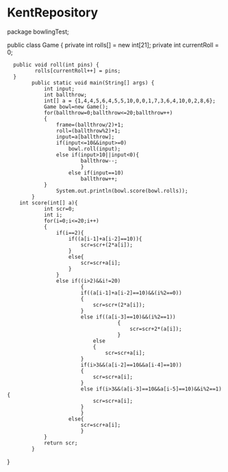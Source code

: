 # KentRepository
package bowlingTest;

public class Game {
	 private int rolls[] = new int[21];
	  private int currentRoll = 0;

	  public void roll(int pins) {
		 	 rolls[currentRoll++] = pins;
	  }
		 	public static void main(String[] args) {
				int input;
				int ballthrow;
				int[] a = {1,4,4,5,6,4,5,5,10,0,0,1,7,3,6,4,10,0,2,8,6};
				Game bowl=new Game();
				for(ballthrow=0;ballthrow<=20;ballthrow++)
				{
					frame=(ballthrow/2)+1;
					roll=(ballthrow%2)+1;
					input=a[ballthrow];
					if(input<=10&&input>=0)
						bowl.roll(input);
					else if(input>10||input<0){
							ballthrow--;
							}
						else if(input==10)
							ballthrow++;
				}
			        System.out.println(bowl.score(bowl.rolls));
			}
		int score(int[] a){
				int scr=0;
				int i;
				for(i=0;i<=20;i++)
				{
					if(i==2){
						if((a[i-1]+a[i-2]==10)){
							scr=scr+(2*a[i]);
						}
						else{
							scr=scr+a[i];
						}
					}
					else if((i>2)&&i!=20)
							{
							if((a[i-1]+a[i-2]==10)&&(i%2==0))
							{
								scr=scr+(2*a[i]);
							}
							else if((a[i-3]==10)&&(i%2==1))
										{
											scr=scr+2*(a[i]);
										}
								else
								{
									scr=scr+a[i];
							}
							if(i>3&&(a[i-2]==10&&a[i-4]==10))
							{
								scr=scr+a[i];
							}
							else if(i>3&&(a[i-3]==10&&a[i-5]==10)&&i%2==1){
								scr=scr+a[i];
							}
							}
						else{
							scr=scr+a[i];
							}
				}
				return scr;
			}
			

}
